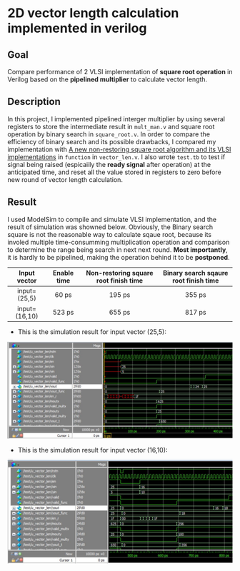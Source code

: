 <h1 align="left">2D vector length calculation implemented in verilog</h1>
<h2 align="center">  

 
 ## Goal 
 Compare performance of 2 VLSI implementation of **square root operation** in Verilog based on the **pipelined multiplier** to calculate vector length. 
  
  ## Description
 In this project, I implemented pipelined interger multiplier by using several registers to store the intermediate result in `mult_man.v` and square root operation by binary search in `square_root.v`. In order to compare the efficiency of binary search and its possible drawbacks, I compared my implementation with [A new non-restoring square root algorithm and its VLSI implementations](https://ieeexplore.ieee.org/document/563604) in `function` in `vector_len.v`. I also wrote `test.tb` to test if signal being raised (espicaiily the **ready signal** after operation) at the anticipated time, and reset all the value stored in registers to zero before new round of vector length calculation. 

 ## Result
 I used ModelSim to compile and simulate VLSI implementation, and the result of simulation was showned below. Obviously, the Binary search square is not the reasonable way to calculate sqaue root, because its involed multiple time-consumming multiplication operation and comparison to determine the range being search in next next round. **Most importantly**, it is hardly to be pipelined, making the operation behind it to be **postponed**.
 <p align="center">
 
| Input vector    | Enable time  | Non-restoring square root finish time | Binary search sqaure root finish time|
|:---------------:|:------------:| :-----:| :------------:|
| input=(25,5)    | 60 ps        | 195 ps |355 ps         | 
| input=(16,10)   | 523 ps       | 655 ps | 817 ps        |
 
</p>
 
 * This is the simulation result for input vector (25,5):
<p align="center">
 <img src="https://github.com/ychuang1234/2D-vector-length-calculation-implemented-in-verilog/blob/5c9cd49b196f881f23c33c66eff427be8b669188/result1.JPG" height="80%">
 </p>
 
 * This is the simulation result for input vector (16,10): 
 <p align="center">
 <img src="https://github.com/ychuang1234/2D-vector-length-calculation-implemented-in-verilog/blob/5c9cd49b196f881f23c33c66eff427be8b669188/result2.JPG" height="80%">
 </p>
